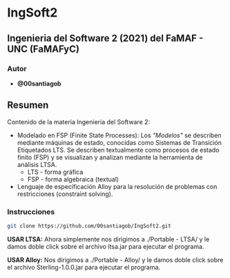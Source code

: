 # IngSoft2

## Ingenieria del Software 2 (2021) del FaMAF - UNC (FaMAFyC)

### Autor

* __@00santiagob__

## Resumen

Contenido de la materia Ingenieria del Software 2:

* Modelado en FSP (Finite State Processes): Los *"Modelos"* se describen mediante máquinas de estado, conocidas como Sistemas de Transición Etiquetados LTS. Se describen textualmente como procesos de estado finito (FSP) y se visualizan y analizan mediante la herramienta de análisis LTSA.
  * LTS - forma gráfica
  * FSP - forma algebraica (textual)
* Lenguaje de especificación Alloy para la resolución de problemas con restricciones (constraint solving).

### Instrucciones

```bash
git clone https://github.com/00santiagob/IngSoft2.git
```
**USAR LTSA:**
Ahora simplemente nos dirigimos a ./Portable - LTSA/ y le damos doble click sobre el archivo ltsa.jar para ejecutar el programa.

**USAR Alloy:**
Nos dirigimos a ./Portable - Alloy/ y le damos doble click sobre el archivo Sterling-1.0.0.jar para ejecutar el programa.